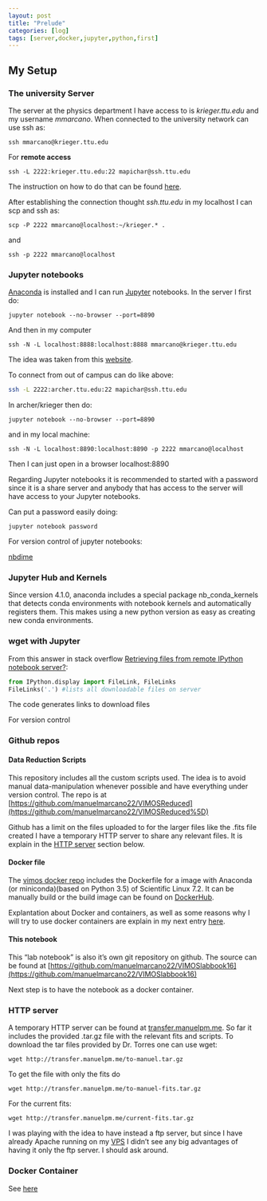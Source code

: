 ```yaml
---
layout: post
title: "Prelude"
categories: [log]
tags: [server,docker,jupyter,python,first]
---
```

## My Setup

### The university Server

The server at the physics department I have access to is _krieger.ttu.edu_ and my username _mmarcano_. When connected to the university network can use ssh as:

`ssh mmarcano@krieger.ttu.edu`

For **remote access**

`ssh -L 2222:krieger.ttu.edu:22 mapichar@ssh.ttu.edu`

The instruction on how to do that can be found [here](https://askit.ttu.edu/portal/app/portlets/results/viewsolution.jsp?SToken=BE61C2DC4FE5B4CC9919A11B48D6056B&solutionid=160504120603124&hypermediatext=null).

After establishing the connection thought _ssh.ttu.edu_ in my localhost I can scp and ssh as:

`scp -P 2222 mmarcano@localhost:~/krieger.* .`

and

`ssh -p 2222 mmarcano@localhost`

### Jupyter notebooks

[Anaconda](https://anaconda.org/) is installed and I can run [Jupyter](http://jupyter.org/) notebooks. In the server I first do:

`jupyter notebook --no-browser --port=8890`

And then in my computer

`ssh -N -L localhost:8888:localhost:8888 mmarcano@krieger.ttu.edu`

The idea was taken from this [website](https://coderwall.com/p/ohk6cg/remote-access-to-ipython-notebooks-via-ssh).

To connect from out of campus can do like  above:

```bash
ssh -L 2222:archer.ttu.edu:22 mapichar@ssh.ttu.edu
```
In archer/krieger then do: 

`jupyter notebook --no-browser --port=8890`

and in my local machine:

`ssh -N -L localhost:8890:localhost:8890 -p 2222 mmarcano@localhost`

Then I can just open in a browser localhost:8890

Regarding Jupyter notebooks it is recommended to started with a password since it is a share server and anybody that has access to the server will have access to your Jupyter notebooks.

Can put a password easily doing:

`jupyter notebook password`


For version control of jupyter notebooks:

[nbdime](https://github.com/jupyter/nbdime)

### Jupyter Hub and Kernels

Since version 4.1.0, anaconda includes a special package nb_conda_kernels that detects conda environments with notebook kernels and automatically registers them. This makes using a new python version as easy as creating new conda environments.


### wget with Jupyter

From this answer in stack overflow [Retrieving files from remote IPython notebook server?](https://stackoverflow.com/questions/24437661/retrieving-files-from-remote-ipython-notebook-server):

```python
from IPython.display import FileLink, FileLinks
FileLinks('.') #lists all downloadable files on server
```
The code generates links to download files


For version control 

### Github repos

#### Data Reduction Scripts

This repository includes all the custom scripts used. The idea is to avoid manual data-manipulation whenever possible and have everything under version control. The repo is at [https://github.com/manuelmarcano22/VIMOSReduced](https://github.com/manuelmarcano22/VIMOSReduced%5D)

Github has a limit on the files uploaded to for the larger files like the .fits file created I have a temporary HTTP server to share any relevant files. It is explain in the [HTTP server](#http) section below.

#### Docker file

The [vimos docker repo](https://github.com/manuelmarcano22/VIMOSDocker) includes the Dockerfile for a image with Anaconda (or miniconda)(based on Python 3.5) of Scientific Linux 7.2\. It can be manually build or the build image can be found on [DockerHub](https://hub.docker.com/r/manuelmarcano22/vimosdocker/).

Explantation about Docker and containers, as well as some reasons why I will try to use docker containers are explain in my next entry [here](/VIMOSlabbook16/log/2016/11/26/docker-containers.html).

#### This notebook

This “lab notebook” is also it’s own git repository on github. The source can be found at [https://github.com/manuelmarcano22/VIMOSlabbook16](https://github.com/manuelmarcano22/VIMOSlabbook16)

Next step is to have the notebook as a docker container.

### HTTP server

A temporary HTTP server can be found at [transfer.manuelpm.me](http://transfer.manuelpm.me/). So far it includes the provided .tar.gz file with the relevant fits and scripts. To download the tar files provided by Dr. Torres one can use wget:

`wget http://transfer.manuelpm.me/to-manuel.tar.gz`

To get the file with only the fits do

`wget http://transfer.manuelpm.me/to-manuel-fits.tar.gz`

For the current fits:

`wget http://transfer.manuelpm.me/current-fits.tar.gz`

I was playing with the idea to have instead a ftp server, but since I have already Apache running on my [VPS](https://en.wikipedia.org/wiki/Virtual_private_server) I didn’t see any big advantages of having it only the ftp server. I should ask around.

### Docker Container

See [here](/VIMOSlabbook16/log/2016/11/26/docker-containers.html)




